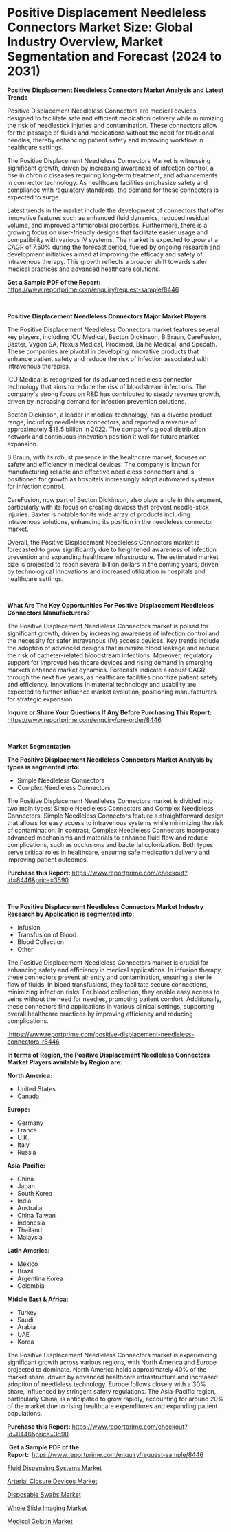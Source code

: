 <p><h1>Positive Displacement Needleless Connectors Market Size: Global Industry Overview, Market Segmentation and Forecast (2024 to 2031)</h1></p><p><strong>Positive Displacement Needleless Connectors Market Analysis and Latest Trends</strong></p>
<p><p>Positive Displacement Needleless Connectors are medical devices designed to facilitate safe and efficient medication delivery while minimizing the risk of needlestick injuries and contamination. These connectors allow for the passage of fluids and medications without the need for traditional needles, thereby enhancing patient safety and improving workflow in healthcare settings.</p><p>The Positive Displacement Needleless Connectors Market is witnessing significant growth, driven by increasing awareness of infection control, a rise in chronic diseases requiring long-term treatment, and advancements in connector technology. As healthcare facilities emphasize safety and compliance with regulatory standards, the demand for these connectors is expected to surge. </p><p>Latest trends in the market include the development of connectors that offer innovative features such as enhanced fluid dynamics, reduced residual volume, and improved antimicrobial properties. Furthermore, there is a growing focus on user-friendly designs that facilitate easier usage and compatibility with various IV systems. The market is expected to grow at a CAGR of 7.50% during the forecast period, fueled by ongoing research and development initiatives aimed at improving the efficacy and safety of intravenous therapy. This growth reflects a broader shift towards safer medical practices and advanced healthcare solutions.</p></p>
<p><strong>Get a Sample PDF of the Report:&nbsp;</strong> <a href="https://www.reportprime.com/enquiry/request-sample/8446?utm_campaign=1087&utm_medium=2&utm_source=Github&utm_content=ia&utm_term=05112024&utm_id=positive-displacement-needleless-connectors">https://www.reportprime.com/enquiry/request-sample/8446</a></p>
<p>&nbsp;</p>
<p><strong>Positive Displacement Needleless Connectors Major Market Players</strong></p>
<p><p>The Positive Displacement Needleless Connectors market features several key players, including ICU Medical, Becton Dickinson, B.Braun, CareFusion, Baxter, Vygon SA, Nexus Medical, Prodimed, Baihe Medical, and Specath. These companies are pivotal in developing innovative products that enhance patient safety and reduce the risk of infection associated with intravenous therapies.</p><p>ICU Medical is recognized for its advanced needleless connector technology that aims to reduce the risk of bloodstream infections. The company's strong focus on R&D has contributed to steady revenue growth, driven by increasing demand for infection prevention solutions. </p><p>Becton Dickinson, a leader in medical technology, has a diverse product range, including needleless connectors, and reported a revenue of approximately $18.5 billion in 2022. The company's global distribution network and continuous innovation position it well for future market expansion.</p><p>B.Braun, with its robust presence in the healthcare market, focuses on safety and efficiency in medical devices. The company is known for manufacturing reliable and effective needleless connectors and is positioned for growth as hospitals increasingly adopt automated systems for infection control.</p><p>CareFusion, now part of Becton Dickinson, also plays a role in this segment, particularly with its focus on creating devices that prevent needle-stick injuries. Baxter is notable for its wide array of products including intravenous solutions, enhancing its position in the needleless connector market.</p><p>Overall, the Positive Displacement Needleless Connectors market is forecasted to grow significantly due to heightened awareness of infection prevention and expanding healthcare infrastructure. The estimated market size is projected to reach several billion dollars in the coming years, driven by technological innovations and increased utilization in hospitals and healthcare settings.</p></p>
<p>&nbsp;</p>
<p><strong>What Are The Key Opportunities For Positive Displacement Needleless Connectors Manufacturers?</strong></p>
<p><p>The Positive Displacement Needleless Connectors market is poised for significant growth, driven by increasing awareness of infection control and the necessity for safer intravenous (IV) access devices. Key trends include the adoption of advanced designs that minimize blood leakage and reduce the risk of catheter-related bloodstream infections. Moreover, regulatory support for improved healthcare devices and rising demand in emerging markets enhance market dynamics. Forecasts indicate a robust CAGR through the next five years, as healthcare facilities prioritize patient safety and efficiency. Innovations in material technology and usability are expected to further influence market evolution, positioning manufacturers for strategic expansion.</p></p>
<p><strong>Inquire or Share Your Questions If Any Before Purchasing This Report:</strong> <a href="https://www.reportprime.com/enquiry/pre-order/8446?utm_campaign=1087&utm_medium=2&utm_source=Github&utm_content=ia&utm_term=05112024&utm_id=positive-displacement-needleless-connectors">https://www.reportprime.com/enquiry/pre-order/8446</a></p>
<p>&nbsp;</p>
<p><strong>Market Segmentation</strong></p>
<p><strong>The Positive Displacement Needleless Connectors Market Analysis by types is segmented into:</strong></p>
<p><ul><li>Simple Needleless Connectors</li><li>Complex Needleless Connectors</li></ul></p>
<p><p>The Positive Displacement Needleless Connectors market is divided into two main types: Simple Needleless Connectors and Complex Needleless Connectors. Simple Needleless Connectors feature a straightforward design that allows for easy access to intravenous systems while minimizing the risk of contamination. In contrast, Complex Needleless Connectors incorporate advanced mechanisms and materials to enhance fluid flow and reduce complications, such as occlusions and bacterial colonization. Both types serve critical roles in healthcare, ensuring safe medication delivery and improving patient outcomes.</p></p>
<p><strong>Purchase this Report:&nbsp;</strong><a href="https://www.reportprime.com/checkout?id=8446&price=3590&utm_campaign=1087&utm_medium=2&utm_source=Github&utm_content=ia&utm_term=05112024&utm_id=positive-displacement-needleless-connectors">https://www.reportprime.com/checkout?id=8446&price=3590</a></p>
<p>&nbsp;</p>
<p><strong>The Positive Displacement Needleless Connectors Market Industry Research by Application is segmented into:</strong></p>
<p><ul><li>Infusion</li><li>Transfusion of Blood</li><li>Blood Collection</li><li>Other</li></ul></p>
<p><p>The Positive Displacement Needleless Connectors market is crucial for enhancing safety and efficiency in medical applications. In infusion therapy, these connectors prevent air entry and contamination, ensuring a sterile flow of fluids. In blood transfusions, they facilitate secure connections, minimizing infection risks. For blood collection, they enable easy access to veins without the need for needles, promoting patient comfort. Additionally, these connectors find applications in various clinical settings, supporting overall healthcare practices by improving efficiency and reducing complications.</p></p>
<p><a href="https://www.reportprime.com/positive-displacement-needleless-connectors-r8446?utm_campaign=1087&utm_medium=2&utm_source=Github&utm_content=ia&utm_term=05112024&utm_id=positive-displacement-needleless-connectors">&nbsp;https://www.reportprime.com/positive-displacement-needleless-connectors-r8446</a></p>
<p><strong>In terms of Region, the Positive Displacement Needleless Connectors Market Players available by Region are:</strong></p>
<p>
    <p> <strong> North America: </strong>
        <ul>
            <li>United States</li>
            <li>Canada</li>
        </ul>
        </p> 
    <p> <strong> Europe: </strong>
        <ul>
            <li>Germany</li>
            <li>France</li>
            <li>U.K.</li>
            <li>Italy</li>
            <li>Russia</li>
        </ul>
        </p> 
    <p> <strong> Asia-Pacific: </strong>
        <ul>
            <li>China</li>
            <li>Japan</li>
            <li>South Korea</li>
            <li>India</li>
            <li>Australia</li>
            <li>China Taiwan</li>
            <li>Indonesia</li>
            <li>Thailand</li>
            <li>Malaysia</li>
        </ul>
        </p> 
    <p> <strong> Latin America: </strong>
        <ul>
            <li>Mexico</li>
            <li>Brazil</li>
            <li>Argentina Korea</li>
            <li>Colombia</li>
        </ul>
        </p> 
    <p> <strong> Middle East & Africa: </strong>
        <ul>
            <li>Turkey</li>
            <li>Saudi</li>
            <li>Arabia</li>
            <li>UAE</li>
            <li>Korea</li>
        </ul>
    </p>
    </p>
<p><p>The Positive Displacement Needleless Connectors market is experiencing significant growth across various regions, with North America and Europe projected to dominate. North America holds approximately 40% of the market share, driven by advanced healthcare infrastructure and increased adoption of needleless technology. Europe follows closely with a 30% share, influenced by stringent safety regulations. The Asia-Pacific region, particularly China, is anticipated to grow rapidly, accounting for around 20% of the market due to rising healthcare expenditures and expanding patient populations.</p></p>
<p><strong>Purchase this Report: </strong><a href="https://www.reportprime.com/checkout?id=8446&price=3590&utm_campaign=1087&utm_medium=2&utm_source=Github&utm_content=ia&utm_term=05112024&utm_id=positive-displacement-needleless-connectors">https://www.reportprime.com/checkout?id=8446&price=3590</a></p>
<p>&nbsp;<strong>Get a Sample PDF of the Report:&nbsp;&nbsp;</strong><a href="https://www.reportprime.com/enquiry/request-sample/8446?utm_campaign=1087&utm_medium=2&utm_source=Github&utm_content=ia&utm_term=05112024&utm_id=positive-displacement-needleless-connectors">https://www.reportprime.com/enquiry/request-sample/8446</a></p>
<p><strong></strong></p>
<p><p><a href="https://issuu.com/reportprime-2/docs/fluid-dispensing-systems-market-siz_aa45838df39465?utm_campaign=1087&utm_medium=2&utm_source=Github&utm_content=ia&utm_term=05112024&utm_id=positive-displacement-needleless-connectors">Fluid Dispensing Systems Market</a></p><p><a href="https://github.com/benjigwozdzus/Market-Research-Report-List-1/blob/main/arterial-closure-devices-market.md?utm_campaign=1087&utm_medium=2&utm_source=Github&utm_content=ia&utm_term=05112024&utm_id=positive-displacement-needleless-connectors">Arterial Closure Devices Market</a></p><p><a href="https://github.com/vitacbq/Market-Research-Report-List-1/blob/main/disposable-swabs-market.md?utm_campaign=1087&utm_medium=2&utm_source=Github&utm_content=ia&utm_term=05112024&utm_id=positive-displacement-needleless-connectors">Disposable Swabs Market</a></p><p><a href="https://issuu.com/reportprime-2/docs/whole-slide-imaging-market-size-203_1001c69178e4a4?utm_campaign=1087&utm_medium=2&utm_source=Github&utm_content=ia&utm_term=05112024&utm_id=positive-displacement-needleless-connectors">Whole Slide Imaging Market</a></p><p><a href="https://issuu.com/reportprime-2/docs/medical-gelatin-market-size-2030.pp_c1a8b517788bdd?utm_campaign=1087&utm_medium=2&utm_source=Github&utm_content=ia&utm_term=05112024&utm_id=positive-displacement-needleless-connectors">Medical Gelatin Market</a></p></p>